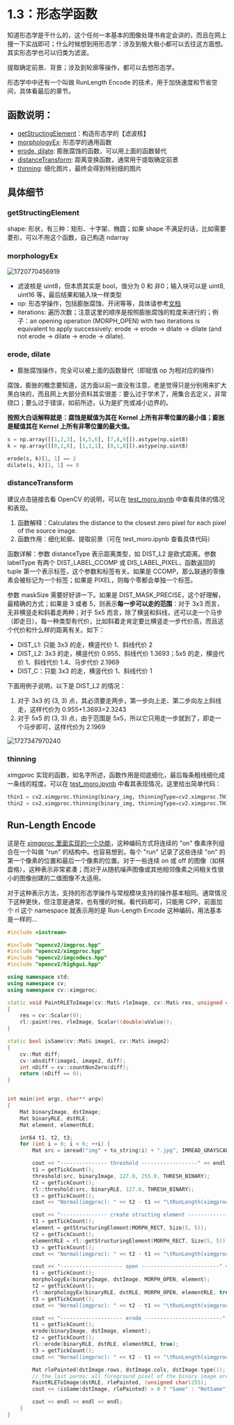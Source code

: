 # 1.3：形态学函数

知道形态学是干什么的，这个任何一本基本的图像处理书肯定会讲的，而且在网上搜一下实战即可；什么时候想到用形态学：涉及到极大极小都可以去往这方面想。其实形态学也可以归类为滤波。

提取确定前景、背景；涉及到轮廓等操作，都可以去想形态学。

形态学中中还有一个叫做 RunLength Encode 的技术，用于加快速度和节省空间，具体看最后的章节。

## 函数说明：

- [getStructingElement](https://docs.opencv.org/4.x/d4/d86/group__imgproc__filter.html#gac342a1bb6eabf6f55c803b09268e36dc)：构造形态学的【滤波核】
- [morphologyEx](https://docs.opencv.org/4.x/d4/d86/group__imgproc__filter.html#ga67493776e3ad1a3df63883829375201f): 形态学的通用函数
- [erode, dilate](https://docs.opencv.org/4.x/d4/d86/group__imgproc__filter.html#ga4ff0f3318642c4f469d0e11f242f3b6c): 膨胀腐蚀的函数，可以用上面的函数替代
- [distanceTransform](https://docs.opencv.org/3.4/d7/d1b/group__imgproc__misc.html#ga8a0b7fdfcb7a13dde018988ba3a43042): 距离变换函数，通常用于提取确定前景
- [thinning](https://docs.opencv.org/4.x/df/d2d/group__ximgproc.html#ga37002c6ca80c978edb6ead5d6b39740c): 细化图片，最终会得到特别细的图片

## 具体细节

### getStructingElement

shape: 形状，有三种：矩形、十字架、椭圆；如果 shape 不满足的话，比如需要菱形，可以不用这个函数，自己构造 ndarray

### morphologyEx

![1720770456919](image/1.3/1720770456919.png)

- 滤波核是 uint8，但本质其实是 bool，值分为 0 和 非0；输入块可以是 uint8, uint16 等，最后结果和输入块一样类型
- op: 形态学操作，包括膨胀腐蚀、开闭等等，具体请参考[文档](https://docs.opencv.org/4.x/d4/d86/group__imgproc__filter.html#ga7be549266bad7b2e6a04db49827f9f32)
- iterations: 遍历次数；注意这里的顺序是按照膨胀腐蚀的粒度来进行的；例子：an opening operation (MORPH_OPEN) with two iterations is equivalent to apply successively: erode -> erode -> dilate -> dilate (and not erode -> dilate -> erode -> dilate).

### erode, dilate

- 膨胀腐蚀操作，完全可以被上面的函数替代（即赋值 op 为相对应的操作）

腐蚀，膨胀的概念要知道，这方面以前一直没有注意，老是觉得只是分别用来扩大黑白块的，而且网上大部分资料其实很差：要么过于学术了，用集合去定义，非常绕口；要么过于错误，如前所述，认为是扩充或减小边界的。

**按照大白话解释就是：腐蚀是赋值为其在 Kernel 上所有非零位置的最小值；膨胀是赋值其在 Kernel 上所有非零位置的最大值。**

```python
s = np.array([[1,2,3], [4,5,6], [7,8,9]]).astype(np.uint8)
k = np.array([[0,1,0], [1,1,1], [0,1,0]]).astype(np.uint8)

erode(s, k)[1, 1] == 2
dilate(s, k)[1, 1] == 8
```

### distanceTransform

建议点击链接去看 OpenCV 的说明，可以在 [test_moro.ipynb](../code/test_moro.ipynb) 中查看具体的情况和表现。

1. 函数解释：Calculates the distance to the closest zero pixel for each pixel of the source image.
2. 函数作用：细化轮廓、提取前景（可在 test_moro.ipynb 查看具体代码）

函数详解：参数 distanceType 表示距离类型，如 DIST_L2 是欧式距离。参数 labelType 有两个 DIST_LABEL_CCOMP 或 DIS_LABEL_PIXEL，函数返回的 tuple 第一个表示标签，这个参数和标签有关。如果是 CCOMP，那么联通的零像素会被标记为一个标签；如果是 PIXEL，则每个零都会单独一个标签。

参数 maskSize 需要好好讲一下。如果是 DIST_MASK_PRECISE，这个好理解，最精确的方式；如果是 3 或者 5，则表示**每一步可以走的范围**：对于 3x3 而言，无非横竖走和斜着走两种；对于 5x5 而言，除了横竖和斜线，还可以走一个马步（即走日）。每一种类型有代价，比如斜着走肯定要比横竖走一步代价高，而且这个代价和什么样的距离有关。如下：

- DIST_L1: 只能 3x3 的走，横竖代价 1、斜线代价 2
- DIST_L2: 3x3 的走，横竖代价 0.955、斜线代价 1.3693；5x5 的走，横竖代价 1、斜线代价 1.4、马步代价 2.1969
- DIST_C：只能 3x3 的走，横竖代价 1、斜线代价 1

下面用例子说明，以下是 DIST_L2 的情况：

1. 对于 3x3 的 (3, 3) 点，其必须要走两步，第一步向上走、第二步向左上斜线走，这样代价为  0.955+1.3693=2.3243
2. 对于 5x5 的 (3, 3) 点，由于范围是 5x5，所以它只用走一步就到了，即走一个马步即可，这样代价为 2.1969

![1727347970240](image/1.3/1727347970240.png)

### thinning

ximgproc 实现的函数，如名字所述，函数作用是彻底细化，最后每条粗线细化成一条线的程度。可以在 [test_moro.ipynb](../code/test_moro.ipynb) 中看其表现情况，这里给出简单代码：

```python
thin1 = cv2.ximgproc.thinning(binary_img, thinningType=cv2.ximgproc.THINNING_ZHANGSUEN)
thin2 = cv2.ximgproc.thinning(binary_img, thinningType=cv2.ximgproc.THINNING_GUOHALL)
```

## Run-Length Encode

这是在 [ximgproc 里面实现的一个功能](https://docs.opencv.org/4.x/df/def/group__ximgproc__run__length__morphology.html)，这种编码方式将连续的 "on" 像素序列组合在一个叫做 "run" 的结构中。也容易想到，每个 "run" 记录了这些连续 "on" 的第一个像素的位置和最后一个像素的位置。对于一些连续 on 或 off 的图像（如棋盘格），这种表示非常紧凑；而对于从随机噪声图像或其他相邻像素之间相关性很小的图像创建的二值图像不太适用。

对于这种表示方法，支持的形态学操作与常规模块支持的操作基本相同。通常情况下这种更快，但注意是通常，也有慢的时候。看代码即可，只能用 CPP，前面加个 rl 这个 namespace 就表示用的是 Run-Length Encode 这种编码，用法基本是一样的...

```cpp
#include <iostream>

#include "opencv2/imgproc.hpp"
#include "opencv2/ximgproc.hpp"
#include "opencv2/imgcodecs.hpp"
#include "opencv2/highgui.hpp"

using namespace std;
using namespace cv;
using namespace cv::ximgproc;

static void PaintRLEToImage(cv::Mat& rleImage, cv::Mat& res, unsigned char uValue)
{
    res = cv::Scalar(0);
    rl::paint(res, rleImage, Scalar((double)uValue));
}

static bool isSame(cv::Mat& image1, cv::Mat& image2)
{
    cv::Mat diff;
    cv::absdiff(image1, image2, diff);
    int nDiff = cv::countNonZero(diff);
    return (nDiff == 0);
}


int main(int argc, char** argv)
{
	Mat binaryImage, dstImage;
	Mat binaryRLE, dstRLE;
    Mat element, elementRLE;

    int64 t1, t2, t3;
    for (int i = 0; i < 6; ++i) {
		Mat src = imread("img" + to_string(i) + ".jpg", IMREAD_GRAYSCALE);

        cout << "--------------- threshold ------------------" << endl;
        t1 = getTickCount();
		threshold(src, binaryImage, 127.0, 255.0, THRESH_BINARY);
        t2 = getTickCount();
		rl::threshold(src, binaryRLE, 127.0, THRESH_BINARY);
        t3 = getTickCount();
        cout << "Normal(imgproc): " << t2 - t1 << "\tRunLength(ximgproc): " << t3 - t2 << "\n" << endl;

        cout << "--------------- create structing element ------------------" << endl;
        t1 = getTickCount();
		element = getStructuringElement(MORPH_RECT, Size(5, 5));
        t2 = getTickCount();
		elementRLE = rl::getStructuringElement(MORPH_RECT, Size(5, 5));
        t3 = getTickCount();
        cout << "Normal(imgproc): " << t2 - t1 << "\tRunLength(ximgproc): " << t3 - t2 << "\n" << endl;

        cout << "-------------------- open -------------------------" << endl;
        t1 = getTickCount();
		morphologyEx(binaryImage, dstImage, MORPH_OPEN, element);
        t2 = getTickCount();
		rl::morphologyEx(binaryRLE, dstRLE, MORPH_OPEN, elementRLE, true);
        t3 = getTickCount();
        cout << "Normal(imgproc): " << t2 - t1 << "\tRunLength(ximgproc): " << t3 - t2 << "\n" << endl;

        cout << "-------------------- erode -------------------------" << endl;
        t1 = getTickCount();
        erode(binaryImage, dstImage, element);
        t2 = getTickCount();
        rl::erode(binaryRLE, dstRLE, elementRLE, true);
        t3 = getTickCount();
        cout << "Normal(imgproc): " << t2 - t1 << "\tRunLength(ximgproc): " << t3 - t2 << "\n" << endl;

        Mat rlePainted(dstImage.rows, dstImage.cols, dstImage.type());
        // the last parma: all foreground pixel of the binary image are set to this value
		PaintRLEToImage(dstRLE, rlePainted, (unsigned char)255);
        cout << (isSame(dstImage, rlePainted) > 0 ? "Same" : "NotSame") << endl;

        cout << endl << endl << endl;
    }
}

```
